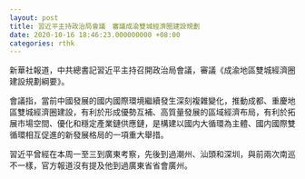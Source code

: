 ```yaml
---
layout: post
title: 習近平主持政治局會議　審議成渝雙城經濟圈建設規劃
date: 2020-10-16 18:46:23.000000000 +08:00
categories: rthk
---
```


新華社報道，中共總書記習近平主持召開政治局會議，審議《成渝地區雙城經濟圈建設規劃綱要》。

會議指，當前中國發展的國内國際環境繼續發生深刻複雜變化，推動成都、重慶地區雙城經濟圈建設，有利於形成優勢互補、高質量發展的區域經濟布局，有利於拓展市場空間、優化和穩定產業鏈供應鏈，是構建以國内大循環為主體、國内國際雙循環相互促進的新發展格局的一項重大舉措。

習近平曾經在本周一至三到廣東考察，先後到過潮州、汕頭和深圳，與前兩次南巡不一樣，官方報道沒有提及他到過廣東省省會廣州。
